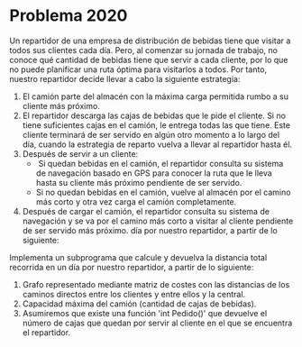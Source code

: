 # Problema 2020

Un repartidor de una empresa de distribución de bebidas tiene que visitar a todos sus clientes cada día. Pero, al comenzar su jornada de trabajo, no conoce qué cantidad de bebidas tiene que servir a cada cliente, por lo que no puede planificar una ruta óptima para visitarlos a todos. Por tanto, nuestro repartidor decide llevar a cabo la siguiente estrategia:
1. El camión parte del almacén con la máxima carga permitida rumbo a su cliente más próximo.
2. El repartidor descarga las cajas de bebidas que le pide el cliente. Si no tiene suficientes cajas en el camión, le entrega todas las que tiene. Este cliente terminará de ser servido en algún otro momento a lo largo del día, cuando la estrategia de reparto vuelva a llevar al repartidor hasta él.
3. Después de servir a un cliente:
   -  Si quedan bebidas en el camión, el repartidor consulta su sistema de navegación basado en GPS para conocer la ruta que le lleva hasta su cliente más próximo pendiente de ser servido.
   - Si no quedan bebidas en el camión, vuelve al almacén por el camino más corto y otra vez carga el camión completamente.
4. Después de cargar el camión, el repartidor consulta su sistema de navegación y se va por el camino más corto a visitar al cliente pendiente de ser servido más próximo.
día por nuestro repartidor, a partir de lo siguiente:

Implementa un subprograma que calcule y devuelva la distancia total recorrida en un día por nuestro repartidor, a partir de lo siguiente:

1. Grafo representado mediante matriz de costes con las distancias de los caminos directos entre los clientes y entre ellos y la central.
1.    Capacidad máxima del camión (cantidad de cajas de bebidas).
2.    Asumiremos que existe una función 'int Pedido()' que devuelve el número de cajas que quedan por servir al cliente en el que se encuentra el repartidor.
